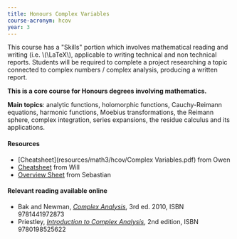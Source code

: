 ```yaml
---
title: Honours Complex Variables
course-acronym: hcov
year: 3
---
```


This course has a "Skills" portion which involves mathematical reading and writing (i.e. \\(\LaTeX\\), applicable to writing technical and non technical reports. Students will be required to complete a project researching a topic connected to complex numbers / complex analysis, producing a written report.

**This is a core course for Honours degrees involving mathematics.**

**Main topics**: analytic functions, holomorphic functions, Cauchy-Reimann equations, harmonic functions, Moebius transformations, the Reimann sphere, complex integration, series expansions, the residue calculus and its applications.

#### Resources

- [Cheatsheet](resources/math3/hcov/Complex Variables.pdf) from Owen
- [Cheatsheet](resources/math3/hcov/Complex_Formula_Sheet.pdf) from Will
- [Overview Sheet](https://github.com/smueksch/complex-analysis-overview) from Sebastian

#### Relevant reading available online

- Bak and Newman, [*Complex Analysis*](https://discovered.ed.ac.uk/permalink/f/gfso8q/44UOE_ALMA21149529720002466), 3rd ed. 2010, ISBN 9781441972873
- Priestley, [*Introduction to Complex Analysis*](https://discovered.ed.ac.uk/permalink/f/1s15qcp/TN_cdi_askewsholts_vlebooks_9780191583339), 2nd edition, ISBN 9780198525622